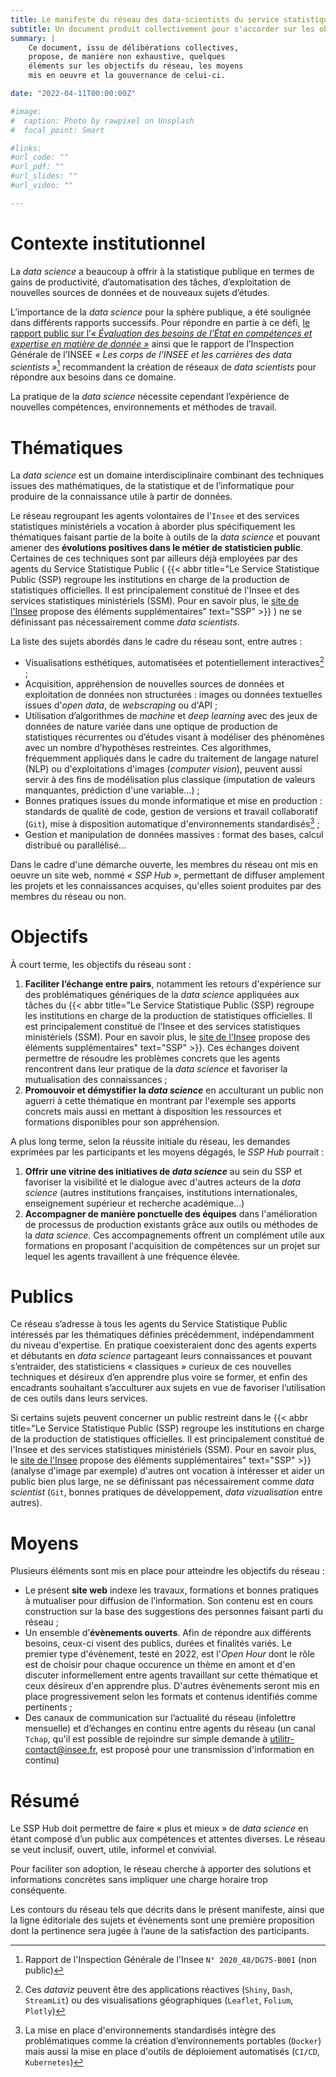 ```yaml
---
title: Le manifeste du réseau des data-scientists du service statistique public
subtitle: Un document produit collectivement pour s'accorder sur les objectifs et les moyens du réseau  
summary: |
    Ce document, issu de délibérations collectives,
    propose, de manière non exhaustive, quelques
    éléments sur les objectifs du réseau, les moyens
    mis en oeuvre et la gouvernance de celui-ci.

date: "2022-04-11T00:00:00Z"

#image:
#  caption: Photo by rawpixel on Unsplash
#  focal_point: Smart

#links:
#url_code: ""
#url_pdf: ""
#url_slides: ""
#url_video: ""

---
```


# Contexte institutionnel

La _data science_ a beaucoup à offrir à la statistique publique en termes de gains de productivité, d’automatisation des tâches, d’exploitation de nouvelles sources de données et de nouveaux sujets d’études.

L’importance de la _data science_ pour la sphère publique, a été soulignée dans différents rapports successifs. Pour répondre en partie à ce défi, [le rapport public sur l’_« Évaluation des besoins de l’État en compétences et expertise en matière de donnée »_](https://www.numerique.gouv.fr/publications/rapport-evaluation-besoins-etat-en-competences-et-expertises-en-matiere-de-donnee/) ainsi que le rapport de l’Inspection Générale de l’INSEE _« Les corps de l’INSEE et les carrières des data scientists »_[^1] recommandent la création de réseaux de _data scientists_ pour répondre aux besoins dans ce domaine.

[^1]: Rapport de l'Inspection Générale de l'Insee `N° 2020_48/DG75-B001` (non public)
<!---
(https://intranet.insee.fr/jcms/38757_DBFileDocument/rfx-2020-48-les-corps-de-l-insee-et-les-carrieres-de-data-scientists-ig-30-06-2021)
--->

La pratique de la _data science_ nécessite cependant l’expérience de nouvelles compétences,  environnements et méthodes de travail.


# Thématiques

La _data science_ est un domaine interdisciplinaire combinant des techniques issues des mathématiques, de la statistique et de l’informatique pour produire de la connaissance utile à partir de données.

Le réseau regroupant les agents  volontaires de l'`Insee` et des services statistiques ministériels a vocation à aborder plus spécifiquement les thématiques faisant partie de la boite à outils de la _data science_ et pouvant amener des **évolutions positives dans le métier de statisticien public**. Certaines de ces techniques sont par ailleurs déjà employées par des agents du Service Statistique Public (
{{< abbr title="Le Service Statistique Public (SSP) regroupe les institutions en charge de la production de statistiques officielles. Il est principalement constitué de l'Insee et des services statistiques ministériels (SSM). Pour en savoir plus, le [site de l'Insee](https://www.insee.fr/fr/information/1302192) propose des éléments supplémentaires" text="SSP" >}}
) ne se définissant pas nécessairement comme _data scientists_.

La liste des sujets abordés dans le cadre du réseau sont, entre autres : 

- Visualisations esthétiques, automatisées et potentiellement interactives[^2] ;
- Acquisition, appréhension de nouvelles sources de données et exploitation de données non structurées : images ou données textuelles issues  d'*open data*, de *webscraping* ou d'API ;
- Utilisation d’algorithmes de _machine_ et _deep learning_ avec des jeux de données de nature variée dans une optique de production de statistiques récurrentes ou d’études visant à modéliser des phénomènes avec un nombre d’hypothèses restreintes. Ces algorithmes, fréquemment appliqués dans le cadre du traitement de langage naturel (NLP) ou d'exploitations d'images (_computer vision_), peuvent aussi servir à des fins de modélisation plus classique (imputation de valeurs manquantes, prédiction d'une variable...) ;
- Bonnes pratiques issues du monde informatique et mise en production : standards de qualité de code, gestion de versions et travail collaboratif (`Git`), mise à disposition automatique d'environnements standardisés[^3] ;
- Gestion et manipulation de données massives : format des bases, calcul distribué ou parallélisé...

[^2]: Ces _dataviz_ peuvent être des applications réactives (`Shiny`, `Dash`, `StreamLit`) ou des visualisations géographiques (`Leaflet`, `Folium`, `Plotly`)
[^3]: La mise en place d'environnements standardisés intègre des problématiques comme la création d’environnements portables (`Docker`) mais aussi la mise en place d'outils de déploiement automatisés (`CI/CD`, `Kubernetes`)

Dans le cadre d'une démarche ouverte, les membres du réseau ont mis en oeuvre
un site web, nommé _« SSP Hub »_, permettant de diffuser amplement
les projets et
les connaissances
acquises, qu'elles soient produites par des membres du réseau ou non.


# Objectifs 

À court terme, les objectifs du réseau sont :

1. __Faciliter l’échange entre pairs__, notamment les retours d'expérience sur des problématiques génériques de la _data science_ appliquées aux tâches du {{< abbr title="Le Service Statistique Public (SSP) regroupe les institutions en charge de la production de statistiques officielles. Il est principalement constitué de l'Insee et des services statistiques ministériels (SSM). Pour en savoir plus, le [site de l'Insee](https://www.insee.fr/fr/information/1302192) propose des éléments supplémentaires" text="SSP" >}}. Ces échanges doivent permettre de résoudre les problèmes concrets que les agents rencontrent dans leur pratique de la _data science_ et favoriser la mutualisation des connaissances ;
2. **Promouvoir et démystifier la _data science_** en acculturant un public non aguerri à cette thématique en montrant par l'exemple ses apports concrets mais aussi en mettant à disposition les ressources et formations disponibles pour son appréhension.

A plus long terme, selon la réussite initiale du réseau, les demandes exprimées par les participants et les moyens dégagés, le _SSP Hub_ pourrait :

1. **Offrir une vitrine des initiatives de _data science_** au sein du SSP et favoriser la visibilité et le dialogue avec d'autres acteurs de la _data science_ (autres institutions françaises, institutions internationales, enseignement supérieur et recherche académique...)
2. **Accompagner de manière ponctuelle des équipes** dans l'amélioration de processus de production existants grâce aux outils ou méthodes de la _data science_. Ces accompagnements offrent un complément utile aux formations en proposant l'acquisition de compétences sur un projet sur lequel les agents travaillent à une fréquence élevée.

# Publics

Ce réseau s’adresse à tous les agents du Service Statistique Public intéressés par les thématiques définies précédemment, indépendamment du niveau d'expertise. En pratique coexisteraient donc des agents experts et débutants en _data science_ partageant leurs connaissances et pouvant s’entraider, des statisticiens « classiques » curieux de ces nouvelles techniques et désireux d’en apprendre plus voire se former, et enfin des encadrants souhaitant s’acculturer aux sujets en vue de favoriser l’utilisation de ces outils dans leurs services.

Si certains sujets peuvent concerner un public restreint dans le {{< abbr title="Le Service Statistique Public (SSP) regroupe les institutions en charge de la production de statistiques officielles. Il est principalement constitué de l'Insee et des services statistiques ministériels (SSM). Pour en savoir plus, le [site de l'Insee](https://www.insee.fr/fr/information/1302192) propose des éléments supplémentaires" text="SSP" >}} (analyse d'image par exemple) d'autres ont vocation à intéresser et aider un public bien plus large, ne se définissant pas nécessairement comme _data scientist_ (`Git`, bonnes pratiques de développement, _data vizualisation_ entre autres).

# Moyens

Plusieurs éléments sont mis en place pour atteindre les objectifs du réseau :

- Le présent __site web__ indexe les travaux, formations et bonnes pratiques à mutualiser pour diffusion de l’information. Son contenu est en cours construction sur la base des suggestions des personnes faisant parti du réseau ;
- Un ensemble d’__évènements ouverts__. Afin de répondre aux différents besoins, ceux-ci visent des publics, durées et finalités variés. Le premier type d'évènement, testé en 2022, est l'_Open Hour_ dont le rôle est de choisir pour chaque occurence un thème en amont et d'en discuter informellement entre agents travaillant sur cette thématique et ceux désireux d'en apprendre plus. D'autres évènements seront mis en place progressivement selon les formats et contenus identifiés comme pertinents ;
- Des canaux de communication sur l’actualité du réseau (infolettre mensuelle) et d’échanges en continu entre agents du réseau (un canal `Tchap`, qu'il est possible de rejoindre sur simple demande à <utilitr-contact@insee.fr>, est proposé pour une transmission d'information en continu)

# Résumé

Le SSP Hub doit permettre de faire « plus et mieux » de _data science_ en étant composé d’un public aux compétences et attentes diverses. Le réseau se veut inclusif, ouvert, utile, informel et convivial.

Pour faciliter son adoption, le réseau cherche à apporter des solutions et informations concrètes sans impliquer une charge horaire trop conséquente. 

Les contours du réseau tels que décrits dans le présent manifeste, ainsi que la ligne éditoriale des sujets et évènements sont une première proposition dont la pertinence sera jugée à l’aune de la satisfaction des participants. 